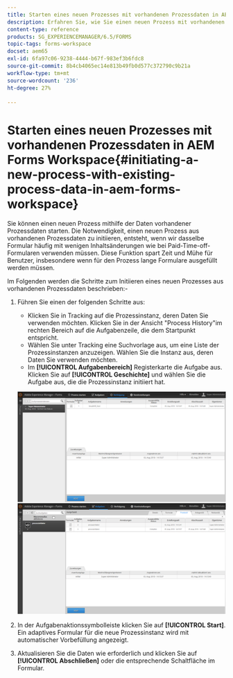 ```yaml
---
title: Starten eines neuen Prozesses mit vorhandenen Prozessdaten in AEM Forms Workspace
description: Erfahren Sie, wie Sie einen neuen Prozess mit vorhandenen Prozessdaten in AEM Forms Workspace starten können.
content-type: reference
products: SG_EXPERIENCEMANAGER/6.5/FORMS
topic-tags: forms-workspace
docset: aem65
exl-id: 6fa97c06-9238-4444-b67f-983ef3b6fdc8
source-git-commit: 8b4cb4065ec14e813b49fb0d577c372790c9b21a
workflow-type: tm+mt
source-wordcount: '236'
ht-degree: 27%

---
```


# Starten eines neuen Prozesses mit vorhandenen Prozessdaten in AEM Forms Workspace{#initiating-a-new-process-with-existing-process-data-in-aem-forms-workspace}

Sie können einen neuen Prozess mithilfe der Daten vorhandener Prozessdaten starten. Die Notwendigkeit, einen neuen Prozess aus vorhandenen Prozessdaten zu initiieren, entsteht, wenn wir dasselbe Formular häufig mit wenigen Inhaltsänderungen wie bei Paid-Time-off-Formularen verwenden müssen. Diese Funktion spart Zeit und Mühe für Benutzer, insbesondere wenn für den Prozess lange Formulare ausgefüllt werden müssen.

Im Folgenden werden die Schritte zum Initiieren eines neuen Prozesses aus vorhandenen Prozessdaten beschrieben:-

1. Führen Sie einen der folgenden Schritte aus:

   * Klicken Sie in Tracking auf die Prozessinstanz, deren Daten Sie verwenden möchten. Klicken Sie in der Ansicht &quot;Process History&quot;im rechten Bereich auf die Aufgabenzeile, die dem Startpunkt entspricht.
   * Wählen Sie unter Tracking eine Suchvorlage aus, um eine Liste der Prozessinstanzen anzuzeigen. Wählen Sie die Instanz aus, deren Daten Sie verwenden möchten.
   * Im **[!UICONTROL Aufgabenbereich]** Registerkarte die Aufgabe aus. Klicken Sie auf **[!UICONTROL Geschichte]** und wählen Sie die Aufgabe aus, die die Prozessinstanz initiiert hat.

   ![Aufgabe auswählen](assets/start3_new.png) ![Aufgabe auswählen](assets/start1_new.png)

1. In der Aufgabenaktionssymbolleiste klicken Sie auf **[!UICONTROL Start]**. Ein adaptives Formular für die neue Prozessinstanz wird mit automatischer Vorbefüllung angezeigt.

1. Aktualisieren Sie die Daten wie erforderlich und klicken Sie auf **[!UICONTROL Abschließen]** oder die entsprechende Schaltfläche im Formular.
